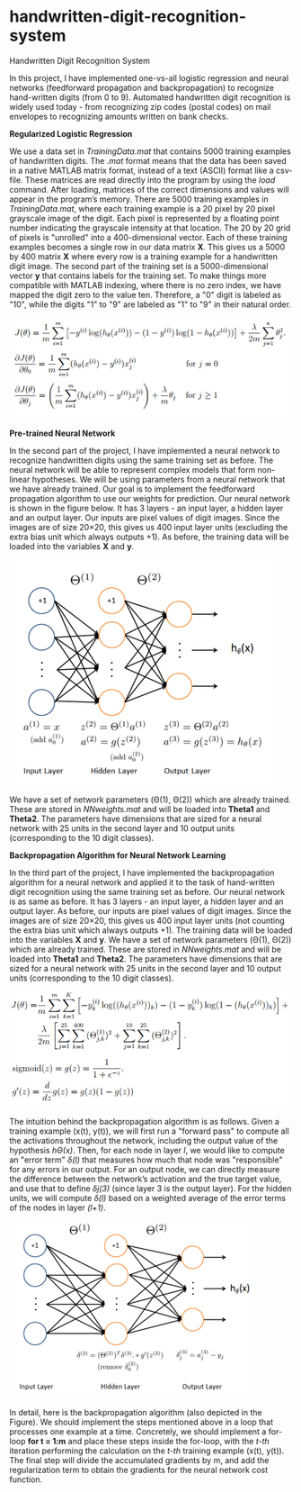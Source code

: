 # handwritten-digit-recognition-system
Handwritten Digit Recognition System

In this project, I have implemented one-vs-all logistic regression and neural networks (feedforward propagation and backpropagation) to recognize hand-written digits (from 0 to 9). Automated handwritten digit recognition is widely used today - from recognizing zip codes (postal codes) on mail envelopes to recognizing amounts written on bank checks.

**Regularized Logistic Regression**

We use a data set in *TrainingData.mat* that contains 5000 training examples of handwritten digits. The *.mat* format means that the data has been saved in a native MATLAB matrix format, instead of a text (ASCII) format like a csv-file. These matrices are read directly into the program by using the *load* command. After loading, matrices of the correct dimensions and values will appear in the program’s memory.
There are 5000 training examples in *TrainingData.mat*, where each training example is a 20 pixel by 20 pixel grayscale image of the digit. Each pixel is represented by a floating point number indicating the grayscale intensity at that location. The 20 by 20 grid of pixels is "unrolled" into a 400-dimensional vector. Each of these training examples becomes a single row in our data matrix **X**. This gives us a 5000 by 400 matrix **X** where every row is a training example for a handwritten digit image.
The second part of the training set is a 5000-dimensional vector **y** that contains labels for the training set. To make things more compatible with MATLAB indexing, where there is no zero index, we have mapped the digit zero to the value ten. Therefore, a "0" digit is labeled as "10", while the digits "1" to "9" are labeled as "1" to "9" in their natural order.

![Screenshot](regularized-logistic-regression.png)

**Pre-trained Neural Network**

In the second part of the project, I have implemented a neural network to recognize handwritten digits using the same training set as before. The neural network will be able to represent complex models that form non-linear hypotheses. We will be using parameters from a neural network that we have already trained. Our goal is to implement the feedforward propagation algorithm to use our weights for prediction. 
Our neural network is shown in the figure below. It has 3 layers - an input layer, a hidden layer and an output layer. Our inputs are pixel values of digit images. Since the images are of size 20×20, this gives us 400 input layer units (excluding the extra bias unit which always outputs +1). As before, the training data will be loaded into the variables **X** and **y**.

![Screenshot](nueral-network-model.PNG)

We have a set of network parameters (Θ(1), Θ(2)) which are already trained. These are stored in *NNweights.mat* and will be loaded into **Theta1** and **Theta2**. The parameters have dimensions that are sized for a neural network with 25 units in the second layer and 10 output units (corresponding to the 10 digit classes).

**Backpropagation Algorithm for Neural Network Learning**

In the third part of the project, I have implemented the backpropagation algorithm for a neural network and applied it to the task of hand-written digit recognition using the same training set as before.
Our neural network is as same as before. It has 3 layers - an input layer, a hidden layer and an output layer. As before, our inputs are pixel values of digit images. Since the images are of size 20×20, this gives us 400 input layer units (not counting the extra bias unit which always outputs +1). The training data will be loaded into the variables **X** and **y**.
We have a set of network parameters (Θ(1), Θ(2)) which are already trained. These are stored in *NNweights.mat* and will be loaded into **Theta1** and **Theta2**. The parameters have dimensions that are sized for a neural network with 25 units in the second layer and 10 output units (corresponding to the 10 digit classes).

![Screenshot](back-propagation1.png)

The intuition behind the backpropagation algorithm is as follows. Given a training example (x(t), y(t)), we will first run a "forward pass" to compute all the activations throughout the network, including the output value of the hypothesis *hΘ(x)*. Then, for each node in layer *l*, we would like to compute an "error term" *δ(l)* that measures how much that node was "responsible" for any errors in our output.
For an output node, we can directly measure the difference between the network’s activation and the true target value, and use that to define *δj(3)* (since layer 3 is the output layer). For the hidden units, we will compute *δ(l)* based on a weighted average of the error terms of the nodes in layer *(l+1)*.

![Screenshot](back-propagation2.PNG)

In detail, here is the backpropagation algorithm (also depicted in the Figure). We should implement the steps mentioned above in a loop that processes one example at a time. Concretely, we should implement a for-loop **for t = 1:m** and place these steps inside the for-loop, with the *t-th* iteration performing the calculation on the *t-th* training example (x(t), y(t)). The final step will divide the accumulated gradients by m, and add the regularization term to obtain the gradients for the neural network cost function.
